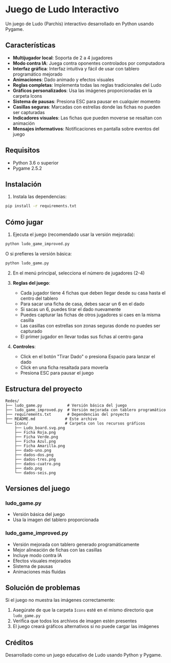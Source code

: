 # Juego de Ludo Interactivo

Un juego de Ludo (Parchís) interactivo desarrollado en Python usando Pygame.

## Características

- **Multijugador local**: Soporta de 2 a 4 jugadores
- **Modo contra IA**: Juega contra oponentes controlados por computadora
- **Interfaz gráfica**: Interfaz intuitiva y fácil de usar con tablero programático mejorado
- **Animaciones**: Dado animado y efectos visuales
- **Reglas completas**: Implementa todas las reglas tradicionales del Ludo
- **Gráficos personalizados**: Usa las imágenes proporcionadas en la carpeta Icons
- **Sistema de pausas**: Presiona ESC para pausar en cualquier momento
- **Casillas seguras**: Marcadas con estrellas donde las fichas no pueden ser capturadas
- **Indicadores visuales**: Las fichas que pueden moverse se resaltan con animación
- **Mensajes informativos**: Notificaciones en pantalla sobre eventos del juego

## Requisitos

- Python 3.6 o superior
- Pygame 2.5.2

## Instalación

1. Instala las dependencias:
```bash
pip install -r requirements.txt
```

## Cómo jugar

1. Ejecuta el juego (recomendado usar la versión mejorada):
```bash
python ludo_game_improved.py
```

O si prefieres la versión básica:
```bash
python ludo_game.py
```

2. En el menú principal, selecciona el número de jugadores (2-4)

3. **Reglas del juego**:
   - Cada jugador tiene 4 fichas que deben llegar desde su casa hasta el centro del tablero
   - Para sacar una ficha de casa, debes sacar un 6 en el dado
   - Si sacas un 6, puedes tirar el dado nuevamente
   - Puedes capturar las fichas de otros jugadores si caes en la misma casilla
   - Las casillas con estrellas son zonas seguras donde no puedes ser capturado
   - El primer jugador en llevar todas sus fichas al centro gana

4. **Controles**:
   - Click en el botón "Tirar Dado" o presiona Espacio para lanzar el dado
   - Click en una ficha resaltada para moverla
   - Presiona ESC para pausar el juego

## Estructura del proyecto

```
Redes/
├── ludo_game.py           # Versión básica del juego
├── ludo_game_improved.py  # Versión mejorada con tablero programático
├── requirements.txt       # Dependencias del proyecto
├── README.md             # Este archivo
└── Icons/                # Carpeta con los recursos gráficos
    ├── Ludo_board.svg.png
    ├── Ficha Roja.png
    ├── Ficha Verde.png
    ├── Ficha Azul.png
    ├── Ficha Amarilla.png
    ├── dado-uno.png
    ├── dados-dos.png
    ├── dados-tres.png
    ├── dados-cuatro.png
    ├── dado.png
    └── dados-seis.png
```

## Versiones del juego

### ludo_game.py
- Versión básica del juego
- Usa la imagen del tablero proporcionada

### ludo_game_improved.py
- Versión mejorada con tablero generado programáticamente
- Mejor alineación de fichas con las casillas
- Incluye modo contra IA
- Efectos visuales mejorados
- Sistema de pausas
- Animaciones más fluidas

## Solución de problemas

Si el juego no muestra las imágenes correctamente:
1. Asegúrate de que la carpeta `Icons` esté en el mismo directorio que `ludo_game.py`
2. Verifica que todos los archivos de imagen estén presentes
3. El juego creará gráficos alternativos si no puede cargar las imágenes

## Créditos

Desarrollado como un juego educativo de Ludo usando Python y Pygame. 